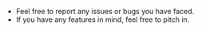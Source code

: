 * Feel free to report any issues or bugs you have faced.
* If you have any features in mind, feel free to pitch in.
